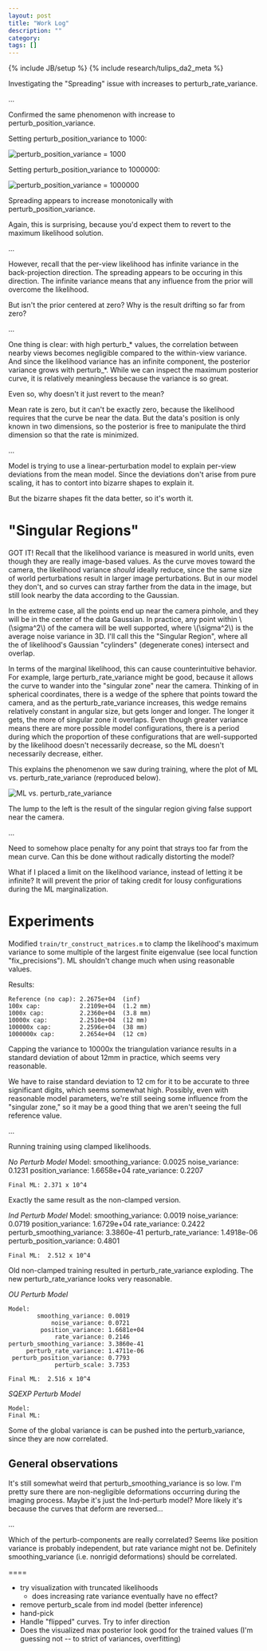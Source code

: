 ```yaml
---
layout: post
title: "Work Log"
description: ""
category: 
tags: []
---
```

{% include JB/setup %}
{% include research/tulips_da2_meta %}

Investigating the "Spreading" issue with increases to perturb_rate_variance.  

...

Confirmed the same phenomenon with increase to perturb_position_variance.

Setting perturb_position_variance to 1000:

![perturb_position_variance = 1000]({{site.baseurl}}/img/2013-08-06-visualize-training-1.png)

Setting perturb_position_variance to 1000000:

![perturb_position_variance = 1000000]({{site.baseurl}}/img/2013-08-06-visualize-training-2.png)

Spreading appears to increase monotonically with perturb_position_variance.

Again, this is surprising, because you'd expect them to revert to the maximum likelihood solution.

...

However, recall that the per-view likelihood has infinite variance in the back-projection direction.  The spreading appears to be occuring in this direction.  The infinite variance means that any influence from the prior will overcome the likelihood. 

But isn't the prior centered at zero?  Why is the result drifting so far from zero?

...

One thing is clear: with high perturb_* values, the correlation between nearby views becomes negligible compared to the within-view variance.  And since the likelihood variance has an infinite component, the posterior variance grows with perturb_*.  While we can inspect the maximum posterior curve, it is relatively meaningless because the variance is so great.

Even so, why doesn't it just revert to the mean?

Mean rate is zero, but it can't be exactly zero, because the likelihood requires that the curve be near the data.  But the data's position is only known in two dimensions, so the posterior is free to manipulate the third dimension so that the rate is minimized.  

...

Model is trying to use a linear-perturbation model to explain per-view deviations from the mean model.  Since the deviations don't arise from pure scaling, it has to contort into bizarre shapes to explain it.

But the bizarre shapes fit the data better, so it's worth it.

"Singular Regions"
================

GOT IT!  Recall that the likelihood variance is measured in world units, even though they are really image-based values.  As the curve moves toward the camera, the likelihood variance *should* ideally reduce, since the same size of world perturbations result in larger image perturbations.  But in our model they don't, and so curves can stray farther from the data in the image, but still look nearby the data according to the Gaussian. 

In the extreme case, all the points end up near the camera pinhole, and they will be in the center of the data Gaussian.  In practice, any point within \\(\sigma^2\\) of the camera will be well supported, where \\(\sigma^2\\) is the average noise variance in 3D.  I'll call this the "Singular Region", where all the of likelihood's Gaussian "cylinders" (degenerate cones) intersect and overlap.  

In terms of the marginal likelihood, this can cause counterintuitive behavior.  For example, large perturb_rate_variance might be good, because it allows the curve to wander into the "singular zone" near the camera.  Thinking of in spherical coordinates, there is a wedge of the sphere that points toward the camera, and as the perturb_rate_variance increases, this wedge remains relatively constant in angular size, but gets longer and longer.  The longer it gets, the more of singular zone it overlaps. Even though greater variance means there are more possible model configurations, there is a period during which the proportion of these configurations that are well-supported by the likelihood doesn't necessarily decrease, so the ML doesn't necessarily decrease, either.  

This explains the phenomenon we saw during training, where the plot of ML vs. perturb_rate_variance (reproduced below).

![ML vs. perturb_rate_variance]({{site.baseurl}}/img/2013-08-06-training-plot.png)

The lump to the left is the result of the singular region giving false support near the camera.

... 

Need to somehow place penalty for any point that strays too far from the mean curve.  Can this be done without radically distorting the model?

What if I placed a limit on the likelihood variance, instead of letting it be infinite?  It will prevent the prior of taking credit for lousy configurations during the ML marginalization.

Experiments
================

Modified `train/tr_construct_matrices.m` to clamp the likelihood's maximum variance to some multiple of the largest finite eigenvalue (see local function "fix_precisions").  ML shouldn't change much when using reasonable values.  

Results:

    Reference (no cap): 2.2675e+04  (inf)
    100x cap:           2.2109e+04  (1.2 mm)
    1000x cap:          2.2360e+04  (3.8 mm)
    10000x cap:         2.2510e+04  (12 mm)
    100000x cap:        2.2596e+04  (38 mm)
    1000000x cap:       2.2654e+04  (12 cm) 

Capping the variance to 10000x the triangulation variance results in a standard deviation of about 12mm in practice, which seems very reasonable.  

We have to raise standard deviation to 12 cm for it to be accurate to three significant digits, which seems somewhat high.  Possibly, even with reasonable model parameters, we're still seeing some influence from the "singular zone," so it may be a good thing that we aren't seeing the full reference value.

...

Running training using clamped likelihoods.


*No Perturb Model*
    Model:
            smoothing_variance: 0.0025
                noise_variance: 0.1231
             position_variance: 1.6658e+04
                 rate_variance: 0.2207

    Final ML: 2.371 x 10^4

Exactly the same result as the non-clamped version.

*Ind Perturb Model*
    Model:
            smoothing_variance: 0.0019
                noise_variance: 0.0719
             position_variance: 1.6729e+04
                 rate_variance: 0.2422
    perturb_smoothing_variance: 3.3860e-41
         perturb_rate_variance: 1.4918e-06
     perturb_position_variance: 0.4801
    
    Final ML:  2.512 x 10^4

Old non-clamped training resulted in perturb_rate_variance exploding.  The new perturb_rate_variance looks very reasonable.

*OU Perturb Model*

    Model:
            smoothing_variance: 0.0019
                noise_variance: 0.0721
             position_variance: 1.6681e+04
                 rate_variance: 0.2146
    perturb_smoothing_variance: 3.3860e-41
         perturb_rate_variance: 1.4711e-06
     perturb_position_variance: 0.7793
                 perturb_scale: 3.7353

    Final ML:  2.516 x 10^4

*SQEXP Perturb Model*

    Model:
    Final ML:

Some of the global variance is can be pushed into the perturb_variance, since they are now correlated.

General observations
---------------

It's still somewhat weird that perturb_smoothing_variance is so low.  I'm pretty sure there are non-negligible deformations occurring during the imaging process.  Maybe it's just the Ind-perturb model?  More likely it's because the curves that deform are reversed...

...

Which of the perturb-components are really correlated?  Seems like position variance is probably independent, but rate variance might not be.  Definitely smoothing_variance (i.e. nonrigid deformations) should be correlated.

====

* try visualization with truncated likelihoods
    * does increasing rate variance eventually have no effect?
* remove perturb_scale from ind model (better inference)
* hand-pick
* Handle "flipped" curves.  Try to infer direction
* Does the visualized max posterior look good for the trained values (I'm guessing not -- to strict of variances, overfitting)

